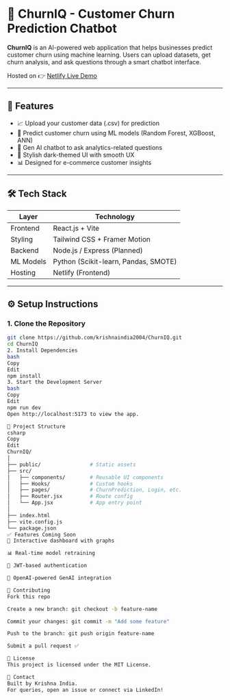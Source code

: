 # 🔮 ChurnIQ - Customer Churn Prediction Chatbot

**ChurnIQ** is an AI-powered web application that helps businesses predict customer churn using machine learning. Users can upload datasets, get churn analysis, and ask questions through a smart chatbot interface.

Hosted on 👉 [Netlify Live Demo](https://churniq-customer-churn-prediction.netlify.app/)

---

## 🚀 Features

- 📈 Upload your customer data (.csv) for prediction
- 🧠 Predict customer churn using ML models (Random Forest, XGBoost, ANN)
- 💬 Gen AI chatbot to ask analytics-related questions
- 🎨 Stylish dark-themed UI with smooth UX
- 📊 Designed for e-commerce customer insights

---

## 🛠 Tech Stack

| Layer       | Technology                          |
|------------|--------------------------------------|
| Frontend    | React.js + Vite                     |
| Styling     | Tailwind CSS + Framer Motion        |
| Backend     | Node.js / Express (Planned)         |
| ML Models   | Python (Scikit-learn, Pandas, SMOTE)|
| Hosting     | Netlify (Frontend)                  |

---

## ⚙️ Setup Instructions

### 1. Clone the Repository

```bash
git clone https://github.com/krishnaindia2004/ChurnIQ.git
cd ChurnIQ
2. Install Dependencies
bash
Copy
Edit
npm install
3. Start the Development Server
bash
Copy
Edit
npm run dev
Open http://localhost:5173 to view the app.

📂 Project Structure
csharp
Copy
Edit
ChurnIQ/
│
├── public/                # Static assets
├── src/
│   ├── components/        # Reusable UI components
│   ├── Hooks/             # Custom hooks
│   ├── pages/             # ChurnPrediction, Login, etc.
│   ├── Router.jsx         # Route config
│   └── App.jsx            # App entry point
│
├── index.html
├── vite.config.js
└── package.json
✅ Features Coming Soon
📌 Interactive dashboard with graphs

📊 Real-time model retraining

🔐 JWT-based authentication

🧠 OpenAI-powered GenAI integration

🤝 Contributing
Fork this repo

Create a new branch: git checkout -b feature-name

Commit your changes: git commit -m "Add some feature"

Push to the branch: git push origin feature-name

Submit a pull request ✅

📄 License
This project is licensed under the MIT License.

📧 Contact
Built by Krishna India.
For queries, open an issue or connect via LinkedIn!